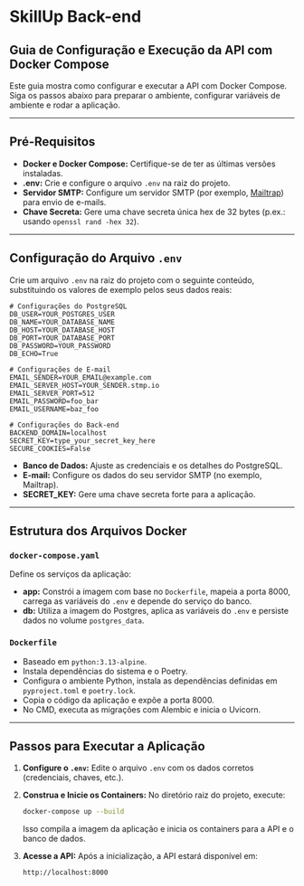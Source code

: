 # SkillUp Back-end

## Guia de Configuração e Execução da API com Docker Compose

Este guia mostra como configurar e executar a API com Docker Compose. Siga os passos abaixo para preparar o ambiente, configurar variáveis de ambiente e rodar a aplicação.

---

## Pré-Requisitos

- **Docker e Docker Compose:** Certifique-se de ter as últimas versões instaladas.
- **.env:** Crie e configure o arquivo `.env` na raiz do projeto.
- **Servidor SMTP:** Configure um servidor SMTP (por exemplo, [Mailtrap](https://mailtrap.io)) para envio de e-mails.
- **Chave Secreta:** Gere uma chave secreta única hex de 32 bytes (p.ex.: usando `openssl rand -hex 32`).

---

## Configuração do Arquivo `.env`

Crie um arquivo `.env` na raiz do projeto com o seguinte conteúdo, substituindo os valores de exemplo pelos seus dados reais:

```dotenv
# Configurações do PostgreSQL
DB_USER=YOUR_POSTGRES_USER
DB_NAME=YOUR_DATABASE_NAME
DB_HOST=YOUR_DATABASE_HOST
DB_PORT=YOUR_DATABASE_PORT
DB_PASSWORD=YOUR_PASSWORD
DB_ECHO=True

# Configurações de E-mail
EMAIL_SENDER=YOUR_EMAIL@example.com
EMAIL_SERVER_HOST=YOUR_SENDER.stmp.io
EMAIL_SERVER_PORT=512
EMAIL_PASSWORD=foo_bar
EMAIL_USERNAME=baz_foo

# Configurações do Back-end
BACKEND_DOMAIN=localhost
SECRET_KEY=type_your_secret_key_here
SECURE_COOKIES=False
```

- **Banco de Dados:** Ajuste as credenciais e os detalhes do PostgreSQL.
- **E-mail:** Configure os dados do seu servidor SMTP (no exemplo, Mailtrap).
- **SECRET_KEY:** Gere uma chave secreta forte para a aplicação.

---

## Estrutura dos Arquivos Docker

### `docker-compose.yaml`

Define os serviços da aplicação:

- **app:** Constrói a imagem com base no `Dockerfile`, mapeia a porta 8000, carrega as variáveis do `.env` e depende do serviço do banco.
- **db:** Utiliza a imagem do Postgres, aplica as variáveis do `.env` e persiste dados no volume `postgres_data`.

### `Dockerfile`

- Baseado em `python:3.13-alpine`.
- Instala dependências do sistema e o Poetry.
- Configura o ambiente Python, instala as dependências definidas em `pyproject.toml` e `poetry.lock`.
- Copia o código da aplicação e expõe a porta 8000.
- No CMD, executa as migrações com Alembic e inicia o Uvicorn.

---

## Passos para Executar a Aplicação

1. **Configure o `.env`:**
   Edite o arquivo `.env` com os dados corretos (credenciais, chaves, etc.).

2. **Construa e Inicie os Containers:**
   No diretório raiz do projeto, execute:
   ```bash
   docker-compose up --build
   ```
   Isso compila a imagem da aplicação e inicia os containers para a API e o banco de dados.

3. **Acesse a API:**
   Após a inicialização, a API estará disponível em:
   ```
   http://localhost:8000
   ```
